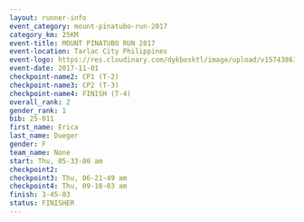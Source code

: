 ```yaml
---
layout: runner-info 
event_category: mount-pinatubo-run-2017 
category_km: 25KM 
event-title: MOUNT PINATUBO RUN 2017 
event-location: Tarlac City Philippines 
event-logo: https://res.cloudinary.com/dykbosktl/image/upload/v1574386116/Logo/Event_Poster_vqknnb.png 
event-date: 2017-11-01 
checkpoint-name2: CP1 (T-2) 
checkpoint-name3: CP2 (T-3) 
checkpoint-name4: FINISH (T-4) 
overall_rank: 2
gender_rank: 1
bib: 25-011
first_name: Erica
last_name: Dueger
gender: F
team_name: None
start: Thu, 05-33-00 am
checkpoint2: 
checkpoint3: Thu, 06-21-49 am
checkpoint4: Thu, 09-18-03 am
finish: 3-45-03
status: FINISHER
---
```


